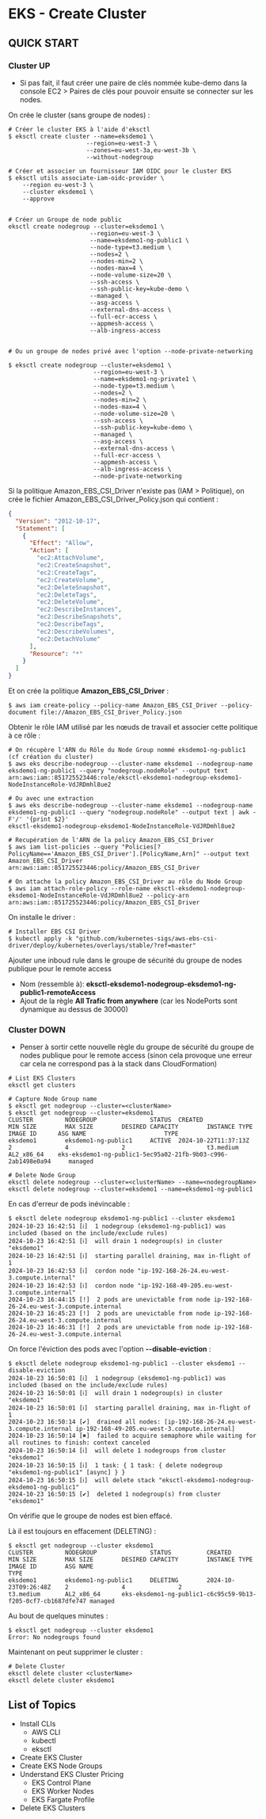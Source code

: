 # EKS - Create Cluster

## QUICK START

### Cluster UP

- Si pas fait, il faut créer une paire de clés nommée kube-demo dans la console EC2 > Paires de clés pour pouvoir ensuite se connecter sur les nodes.

On crée le cluster (sans groupe de nodes) :

```t
# Créer le cluster EKS à l'aide d'eksctl
$ eksctl create cluster --name=eksdemo1 \
                      --region=eu-west-3 \
                      --zones=eu-west-3a,eu-west-3b \
                      --without-nodegroup

# Créer et associer un fournisseur IAM OIDC pour le cluster EKS
$ eksctl utils associate-iam-oidc-provider \
    --region eu-west-3 \
    --cluster eksdemo1 \
    --approve


# Créer un Groupe de node public
eksctl create nodegroup --cluster=eksdemo1 \
                       --region=eu-west-3 \
                       --name=eksdemo1-ng-public1 \
                       --node-type=t3.medium \
                       --nodes=2 \
                       --nodes-min=2 \
                       --nodes-max=4 \
                       --node-volume-size=20 \
                       --ssh-access \
                       --ssh-public-key=kube-demo \
                       --managed \
                       --asg-access \
                       --external-dns-access \
                       --full-ecr-access \
                       --appmesh-access \
                       --alb-ingress-access


# Ou un groupe de nodes privé avec l'option --node-private-networking

$ eksctl create nodegroup --cluster=eksdemo1 \
                        --region=eu-west-3 \
                        --name=eksdemo1-ng-private1 \
                        --node-type=t3.medium \
                        --nodes=2 \
                        --nodes-min=2 \
                        --nodes-max=4 \
                        --node-volume-size=20 \
                        --ssh-access \
                        --ssh-public-key=kube-demo \
                        --managed \
                        --asg-access \
                        --external-dns-access \
                        --full-ecr-access \
                        --appmesh-access \
                        --alb-ingress-access \
                        --node-private-networking  
```


Si la politique Amazon_EBS_CSI_Driver n'existe pas (IAM > Politique), on crée le fichier Amazon_EBS_CSI_Driver_Policy.json qui contient :

```json
{
  "Version": "2012-10-17",
  "Statement": [
    {
      "Effect": "Allow",
      "Action": [
        "ec2:AttachVolume",
        "ec2:CreateSnapshot",
        "ec2:CreateTags",
        "ec2:CreateVolume",
        "ec2:DeleteSnapshot",
        "ec2:DeleteTags",
        "ec2:DeleteVolume",
        "ec2:DescribeInstances",
        "ec2:DescribeSnapshots",
        "ec2:DescribeTags",
        "ec2:DescribeVolumes",
        "ec2:DetachVolume"
      ],
      "Resource": "*"
    }
  ]
}
```

Et on crée la politique **Amazon_EBS_CSI_Driver** :

```
$ aws iam create-policy --policy-name Amazon_EBS_CSI_Driver --policy-document file://Amazon_EBS_CSI_Driver_Policy.json
```

Obtenir le rôle IAM utilisé par les nœuds de travail et associer cette politique à ce rôle :

```t
# On récupère l'ARN du Rôle du Node Group nommé eksdemo1-ng-public1 (cf création du cluster)
$ aws eks describe-nodegroup --cluster-name eksdemo1 --nodegroup-name eksdemo1-ng-public1 --query "nodegroup.nodeRole" --output text
arn:aws:iam::851725523446:role/eksctl-eksdemo1-nodegroup-eksdemo1-NodeInstanceRole-VdJRDmhl8ue2

# Ou avec une extraction  
$ aws eks describe-nodegroup --cluster-name eksdemo1 --nodegroup-name eksdemo1-ng-public1 --query "nodegroup.nodeRole" --output text | awk -F'/' '{print $2}'
eksctl-eksdemo1-nodegroup-eksdemo1-NodeInstanceRole-VdJRDmhl8ue2

# Recupération de l'ARN de la policy Amazon_EBS_CSI_Driver
$ aws iam list-policies --query "Policies[?PolicyName=='Amazon_EBS_CSI_Driver'].[PolicyName,Arn]" --output text
Amazon_EBS_CSI_Driver   arn:aws:iam::851725523446:policy/Amazon_EBS_CSI_Driver

# On attache la policy Amazon_EBS_CSI_Driver au rôle du Node Group
$ aws iam attach-role-policy --role-name eksctl-eksdemo1-nodegroup-eksdemo1-NodeInstanceRole-VdJRDmhl8ue2 --policy-arn arn:aws:iam::851725523446:policy/Amazon_EBS_CSI_Driver
```

On installe le driver :

```t
# Installer EBS CSI Driver
$ kubectl apply -k "github.com/kubernetes-sigs/aws-ebs-csi-driver/deploy/kubernetes/overlays/stable/?ref=master"
```

Ajouter une inboud rule dans le groupe de sécurité du groupe de nodes publique pour le remote access
- Nom (ressemble à): **eksctl-eksdemo1-nodegroup-eksdemo1-ng-public1-remoteAccess**
- Ajout de la règle **All Trafic from anywhere** (car les NodePorts sont dynamique au dessus de 30000)



### Cluster DOWN

- Penser à sortir cette nouvelle règle du groupe de sécurité du groupe de nodes publique pour le remote access (sinon cela provoque une erreur car cela ne correspond pas à la stack dans CloudFormation)

```t
# List EKS Clusters
eksctl get clusters

# Capture Node Group name
$ eksctl get nodegroup --cluster=<clusterName>
$ eksctl get nodegroup --cluster=eksdemo1
CLUSTER         NODEGROUP               STATUS  CREATED                 MIN SIZE        MAX SIZE        DESIRED CAPACITY        INSTANCE TYPE   IMAGE ID      ASG NAME                      TYPE
eksdemo1        eksdemo1-ng-public1     ACTIVE  2024-10-22T11:37:13Z    2               4               2                       t3.medium       AL2_x86_64    eks-eksdemo1-ng-public1-5ec95a02-21fb-9b03-c996-2ab1498e0a94     managed

# Delete Node Group
eksctl delete nodegroup --cluster=<clusterName> --name=<nodegroupName>
eksctl delete nodegroup --cluster=eksdemo1 --name=eksdemo1-ng-public1
```

En cas d'erreur de pods inévincable :

```
$ eksctl delete nodegroup eksdemo1-ng-public1 --cluster eksdemo1
2024-10-23 16:42:51 [ℹ]  1 nodegroup (eksdemo1-ng-public1) was included (based on the include/exclude rules)
2024-10-23 16:42:51 [ℹ]  will drain 1 nodegroup(s) in cluster "eksdemo1"
2024-10-23 16:42:51 [ℹ]  starting parallel draining, max in-flight of 1
2024-10-23 16:42:53 [ℹ]  cordon node "ip-192-168-26-24.eu-west-3.compute.internal"
2024-10-23 16:42:53 [ℹ]  cordon node "ip-192-168-49-205.eu-west-3.compute.internal"
2024-10-23 16:44:15 [!]  2 pods are unevictable from node ip-192-168-26-24.eu-west-3.compute.internal
2024-10-23 16:45:23 [!]  2 pods are unevictable from node ip-192-168-26-24.eu-west-3.compute.internal
2024-10-23 16:46:31 [!]  2 pods are unevictable from node ip-192-168-26-24.eu-west-3.compute.internal
```

On force l'éviction des pods avec l'option **--disable-eviction** :

```
$ eksctl delete nodegroup eksdemo1-ng-public1 --cluster eksdemo1 --disable-eviction
2024-10-23 16:50:01 [ℹ]  1 nodegroup (eksdemo1-ng-public1) was included (based on the include/exclude rules)
2024-10-23 16:50:01 [ℹ]  will drain 1 nodegroup(s) in cluster "eksdemo1"
2024-10-23 16:50:01 [ℹ]  starting parallel draining, max in-flight of 1
2024-10-23 16:50:14 [✔]  drained all nodes: [ip-192-168-26-24.eu-west-3.compute.internal ip-192-168-49-205.eu-west-3.compute.internal]
2024-10-23 16:50:14 [✖]  failed to acquire semaphore while waiting for all routines to finish: context canceled
2024-10-23 16:50:14 [ℹ]  will delete 1 nodegroups from cluster "eksdemo1"
2024-10-23 16:50:15 [ℹ]  1 task: { 1 task: { delete nodegroup "eksdemo1-ng-public1" [async] } }
2024-10-23 16:50:15 [ℹ]  will delete stack "eksctl-eksdemo1-nodegroup-eksdemo1-ng-public1"
2024-10-23 16:50:15 [✔]  deleted 1 nodegroup(s) from cluster "eksdemo1"
```

On vérifie que le groupe de nodes est bien effacé.

Là il est toujours en effacement (DELETING) :

```
$ eksctl get nodegroup --cluster eksdemo1
CLUSTER         NODEGROUP               STATUS          CREATED                 MIN SIZE        MAX SIZE        DESIRED CAPACITY        INSTANCE TYPE   IMAGE ID        ASG NAME                                                     TYPE
eksdemo1        eksdemo1-ng-public1     DELETING        2024-10-23T09:26:48Z    2               4               2                       t3.medium       AL2_x86_64      eks-eksdemo1-ng-public1-c6c95c59-9b13-f205-0cf7-cb1687dfe747 managed
```
Au bout de quelques minutes :

```
$ eksctl get nodegroup --cluster eksdemo1
Error: No nodegroups found
```

Maintenant on peut supprimer le cluster :

```
# Delete Cluster
eksctl delete cluster <clusterName>
eksctl delete cluster eksdemo1
```

## List of Topics 
- Install CLIs
  - AWS CLI
  - kubectl
  - eksctl
- Create EKS Cluster
- Create EKS Node Groups
- Understand EKS Cluster Pricing
  - EKS Control Plane
  - EKS Worker Nodes
  - EKS Fargate Profile
- Delete EKS Clusters 

